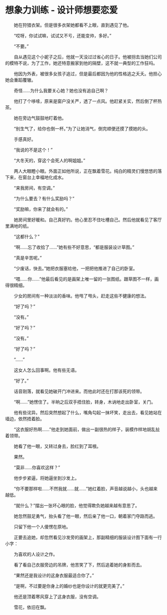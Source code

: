 # 想象力训练 - 设计师想要恋爱

　　她在狩猎衣架。但是很多衣架她都看不上眼，直到遇见了他。

　　“哎呀，你试试嘛，试试又不亏，还能变帅，多好。”

　　“不要。”

　　自从遇见这个小妮子之后，他就一天没过过省心的日子。他被拐去当她们公司的模特不说，为了工作，她还特意搬家到他的隔壁，这不就一典型的工作狂吗。

　　他因为外表，被很多女孩子追过，但是最后都因为他的性格逃之夭夭。他担心她会重蹈覆辙。

　　奇怪……为什么我要关心她？她也没有追自己啊？

　　他打了个哆嗦，原来是窗户没关严，透了一点风。他赶紧关实，然后倒了杯热茶。

　　她在旁边气鼓鼓地盯着他。

　　“别生气了，给你也倒一杯。”为了让她消气，倒完顺便还摸了摸她的头。

　　手感真好。

　　“我说的不是这个！”

　　“大冬天的，穿这个会死人的啊姐姐。”

　　两人大眼瞪小眼。外面正如他所说，正在飘着雪花。纯白的精灵们慢悠悠的落下来，在窗台上幸福地化成水。

　　“来我房间，有空调。”

　　“为什么要去？有什么奖励吗？”

　　“奖励嘛，你来了就会有的。”



　　她房间里好暖和。自己真好钓。他心里忍不住吐槽自己。然后他就看见了客厅里满地的纸。

　　“这都什么？”

　　“啊……忘了收拾了……”她有些不好意思，“都是服装设计草图。”

　　“真是辛苦呢。”

　　“少废话，快去。”她把衣服塞给他，一把把他推进了自己的卧室。

　　“喂……你……”他最后看见的是画架上唯一留的一张图纸。跟草图不一样，画得很精细。

　　少女的房间有一种淡淡的香味。他甩了甩头，赶走这些不健康的想法。

　　“好了吗？”

　　“没有。”

　　“好了吗？”

　　“没有。”

　　“好了吗？”

　　“……”

　　这女人怎么回事啊。他有些无语。

　　“好了。”

　　话音刚落，就看见她破开门冲进来。而他此时还在打那该死的领带。

　　“啊……”她愣住了。半晌之后双手捂住脸，转身，木讷地走出卧室，关门。

　　他有些诧异。然后突然想起了什么，嘴角勾起一抹坏笑，走出去，看见她站在墙边，依然捂着脸。

　　“这衣服好热啊……”他走到她面前，做出一副很热的样子，装模作样地胡乱扯着领带。

　　她看了他一眼，又转过身去，脸红到了耳根。

　　果然。

　　“莫非……你喜欢这样？”

　　他步步紧逼，将她逼坐到沙发上。

　　“你不要那样啦……不然我就……就……”她红着脸，声音越说越小，头也越来越低。

　　“就什么？”摆出一张坏心眼的脸，他觉得欺负她越来越有意思了。

　　她忽然鼓足勇气，抬头看了他一眼，然后亲了他一口，朝着家门夺路而逃。

　　只留下他一个人傻愣在原地。

　　正要去追她，却忽然看见沙发旁的画架上，那副精细的服装设计图下面有一行小字：

　　为喜欢的人设计之作。

　　看了看自己衣服旁边的吊牌，他苦笑了下，然后追着她的身影而去。



　　“果然还是我设计的这身衣服最适合你了。”

　　“是啊，不过要是你身上的婚纱也是你设计的就更完美了。”

　　他还是顶着寒风穿上了这身衣服，没有空调。

　　雪花，依旧在飘。

